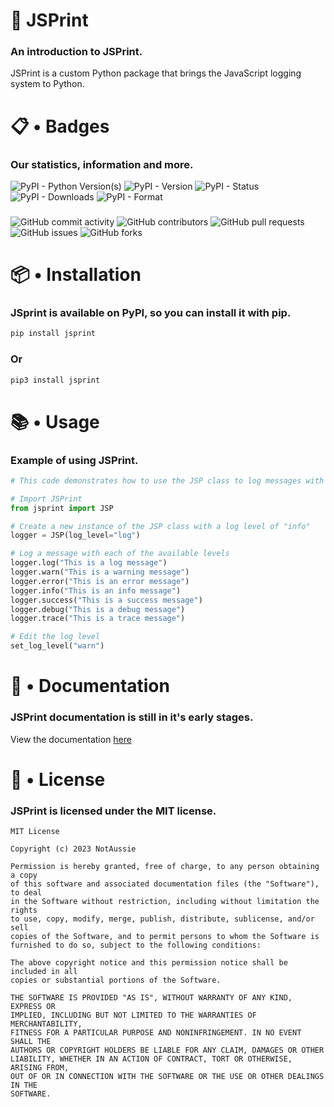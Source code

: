 # 🚀 JSPrint
### An introduction to JSPrint.
JSPrint is a custom Python package that brings the JavaScript logging system to Python.

# 📋 • Badges
### Our statistics, information and more.
<!-- PYPI -->
![PyPI - Python Version(s)](https://img.shields.io/pypi/pyversions/jsprint?style=for-the-badge&logo=python&logoColor=white&label=Python%20versions&color=blue)
![PyPI - Version](https://img.shields.io/pypi/v/jsprint?style=for-the-badge&logo=pypi&logoColor=white&label=Version&color=blue)
![PyPI - Status](https://img.shields.io/pypi/status/jsprint?style=for-the-badge&logo=pypi&logoColor=white&label=Development%20status&color=blue)
![PyPI - Downloads](https://img.shields.io/pypi/dm/jsprint?style=for-the-badge&logo=pypi&logoColor=white&color=blue)
![PyPI - Format](https://img.shields.io/pypi/format/jsprint?style=for-the-badge&logo=pypi&logoColor=white&color=blue)

### 

![GitHub commit activity](https://img.shields.io/github/commit-activity/m/notaussie/jsprint?style=for-the-badge&logo=github&logoColor=white)
![GitHub contributors](https://img.shields.io/github/contributors/notaussie/jsprint?style=for-the-badge&logo=github&logoColor=white&color=blue)
![GitHub pull requests](https://img.shields.io/github/issues-pr/notaussie/jsprint?style=for-the-badge&logo=github&logoColor=white)
![GitHub issues](https://img.shields.io/github/issues/notaussie/jsprint?style=for-the-badge&logo=github&logoColor=white)
![GitHub forks](https://img.shields.io/github/forks/notaussie/jsprint?style=for-the-badge&logo=github&logoColor=white)

###

# 📦 • Installation
### JSprint is available on PyPI, so you can install it with pip.
```bash
pip install jsprint
```
### Or
```bash
pip3 install jsprint
```

### 

# 📚 • Usage
### Example of using JSPrint.
```python
# This code demonstrates how to use the JSP class to log messages with different levels of severity.

# Import JSPrint
from jsprint import JSP

# Create a new instance of the JSP class with a log level of "info"
logger = JSP(log_level="log")

# Log a message with each of the available levels
logger.log("This is a log message")
logger.warn("This is a warning message")
logger.error("This is an error message")
logger.info("This is an info message")
logger.success("This is a success message")
logger.debug("This is a debug message")
logger.trace("This is a trace message")

# Edit the log level
set_log_level("warn")

```

### 

# 📝 • Documentation
### JSPrint documentation is still in it's early stages.
View the documentation [here](https://github.com/NotAussie/JSPrint/blob/main/Docs/docs.md#jsprint)

### 

# 📜 • License
### JSPrint is licensed under the MIT license.
```text
MIT License

Copyright (c) 2023 NotAussie

Permission is hereby granted, free of charge, to any person obtaining a copy
of this software and associated documentation files (the "Software"), to deal
in the Software without restriction, including without limitation the rights
to use, copy, modify, merge, publish, distribute, sublicense, and/or sell
copies of the Software, and to permit persons to whom the Software is
furnished to do so, subject to the following conditions:

The above copyright notice and this permission notice shall be included in all
copies or substantial portions of the Software.

THE SOFTWARE IS PROVIDED "AS IS", WITHOUT WARRANTY OF ANY KIND, EXPRESS OR
IMPLIED, INCLUDING BUT NOT LIMITED TO THE WARRANTIES OF MERCHANTABILITY,
FITNESS FOR A PARTICULAR PURPOSE AND NONINFRINGEMENT. IN NO EVENT SHALL THE
AUTHORS OR COPYRIGHT HOLDERS BE LIABLE FOR ANY CLAIM, DAMAGES OR OTHER
LIABILITY, WHETHER IN AN ACTION OF CONTRACT, TORT OR OTHERWISE, ARISING FROM,
OUT OF OR IN CONNECTION WITH THE SOFTWARE OR THE USE OR OTHER DEALINGS IN THE
SOFTWARE.
```